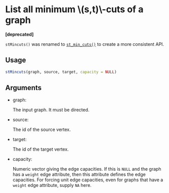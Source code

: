 # List all minimum \\(s,t)\\-cuts of a graph

**\[deprecated\]**

`stMincuts()` was renamed to
[`st_min_cuts()`](https://r.igraph.org/reference/st_min_cuts.md) to
create a more consistent API.

## Usage

``` r
stMincuts(graph, source, target, capacity = NULL)
```

## Arguments

- graph:

  The input graph. It must be directed.

- source:

  The id of the source vertex.

- target:

  The id of the target vertex.

- capacity:

  Numeric vector giving the edge capacities. If this is `NULL` and the
  graph has a `weight` edge attribute, then this attribute defines the
  edge capacities. For forcing unit edge capacities, even for graphs
  that have a `weight` edge attribute, supply `NA` here.
